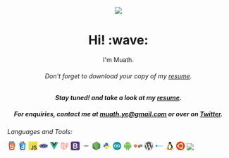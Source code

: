 <!-- ### Hi there 👋 -->

<!--
**muath-ye/muath-ye** is a ✨ _special_ ✨ repository because its `README.md` (this file) appears on your GitHub profile.

Here are some ideas to get you started:

- 🔭 I’m currently working on ...
- 🌱 I’m currently learning ...
- 👯 I’m looking to collaborate on ...
- 🤔 I’m looking for help with ...
- 💬 Ask me about ...
- 📫 How to reach me: ...
- 😄 Pronouns: ...
- ⚡ Fun fact: ...
-->
<!--- if you have forked this to use on your profile, Change the `github-readme-stats.anuraghazra1.vercel.app` to `github-readme-stats.vercel.app` --->

<!-- ![Muath's github stats](https://github-readme-stats.vercel.app/api?username=muath-ye&show_icons=true&theme=radical) -->

<!-- [![Social banner for muath-ye](https://raw.githubusercontent.com/muath-ye/muath-ye/master/Developer%20activity-amico-min.png)](https://twitter.com/muathye) -->
<a align='center' href='https://twitter.com/muathye'>
    <p align="center">
        <img height='256px' src='https://raw.githubusercontent.com/muath-ye/muath-ye/master/Developer%20activity-amico-min.png' />
    </p>
</a>
<h1 align='center'> Hi! :wave:</h1>
<p align='center'>
I'm Muath.
</p>
<h6 align='center'>Don't forget to download your copy of my <a href="https://github.com/muath-ye/Muathye-cv/raw/master/docs/muathye-cv.pdf">resume</a>.</h6>


<h4 align='center'><i>Stay tuned! and take a look at my <a href="https://muath-ye.github.io/Muathye-cv/index.html">resume</a>.</i></h4>
<h5 align='center'>For enquiries, contact me at <a href="mailto:muath.ye@gmail.com">muath.ye@gmail.com</a> or over on <a href="https://twitter.com/muathye">Twitter</a>.</h5>

_Languages and Tools:_

<code><img height="20" src="https://raw.githubusercontent.com/github/explore/80688e429a7d4ef2fca1e82350fe8e3517d3494d/topics/html/html.png"></code>
<code><img height="20" src="https://raw.githubusercontent.com/github/explore/80688e429a7d4ef2fca1e82350fe8e3517d3494d/topics/css/css.png"></code>
<code><img height="20" src="https://raw.githubusercontent.com/github/explore/80688e429a7d4ef2fca1e82350fe8e3517d3494d/topics/javascript/javascript.png"></code>
<code><img height="20" src="https://raw.githubusercontent.com/github/explore/ccc16358ac4530c6a69b1b80c7223cd2744dea83/topics/php/php.png"></code>
<code><img height="20" src="https://raw.githubusercontent.com/github/explore/80688e429a7d4ef2fca1e82350fe8e3517d3494d/topics/vue/vue.png"></code>
<code><img height="20" src="https://raw.githubusercontent.com/github/explore/80688e429a7d4ef2fca1e82350fe8e3517d3494d/topics/laravel/laravel.png"></code>
<code><img height="20" src="https://raw.githubusercontent.com/github/explore/80688e429a7d4ef2fca1e82350fe8e3517d3494d/topics/bootstrap/bootstrap.png"></code>
<code><img height="20" src="https://raw.githubusercontent.com/github/explore/80688e429a7d4ef2fca1e82350fe8e3517d3494d/topics/jquery/jquery.png"></code>
<code><img height="20" src="https://raw.githubusercontent.com/github/explore/80688e429a7d4ef2fca1e82350fe8e3517d3494d/topics/nodejs/nodejs.png"></code>
<code><img height="20" src="https://raw.githubusercontent.com/github/explore/80688e429a7d4ef2fca1e82350fe8e3517d3494d/topics/python/python.png"></code>
<code><img height="20" src="https://raw.githubusercontent.com/github/explore/80688e429a7d4ef2fca1e82350fe8e3517d3494d/topics/arduino/arduino.png"></code>
<code><img height="20" src="https://raw.githubusercontent.com/github/explore/80688e429a7d4ef2fca1e82350fe8e3517d3494d/topics/android/android.png"></code>
<code><img height="20" src="https://raw.githubusercontent.com/github/explore/80688e429a7d4ef2fca1e82350fe8e3517d3494d/topics/git/git.png"></code>
<code><img height="20" src="https://raw.githubusercontent.com/github/explore/80688e429a7d4ef2fca1e82350fe8e3517d3494d/topics/wordpress/wordpress.png"></code>
<code><img height="20" src="https://raw.githubusercontent.com/github/explore/80688e429a7d4ef2fca1e82350fe8e3517d3494d/topics/windows/windows.png"></code>
<code><img height="20" src="https://raw.githubusercontent.com/github/explore/80688e429a7d4ef2fca1e82350fe8e3517d3494d/topics/linux/linux.png"></code>
<code><img height="20" src="https://raw.githubusercontent.com/github/explore/80688e429a7d4ef2fca1e82350fe8e3517d3494d/topics/ubuntu/ubuntu.png"></code>
<code><img height="20" src="https://repository-images.githubusercontent.com/31792824/fb7e5700-6ccc-11e9-83fe-f602e1e1a9f1"></code>

<!--
```php
<?php
/**
 * Muath Ahmed Assawadi
 * muathye@gmail.com
 * +967777643646
 * @muathye
 * https://github/muath-ye
 */
namespace Muath;

use Muath\ScientialQualifications;
use Muath\Courses;
use Muath\Experiences;
use Muath\Skills;
use Muath\SpeakingLanguages;

class Resume
{
    // Sciential Qualifications
    public function scientialQualifications()
    {
        $qualifications = array();
        
        $qualifications[] = ScientialQualifications::BachelorDegree([
            "Degree Name"       => "Information Technology & Computer Science",
            "Qualifier Name"    => "Sana'a University - Information Technology & Computer Science",
            "Date"              => "April, 2014 - June, 2018",
            "Qualifier Address" => "Sana'a - Yemen",
        ]);

        $qualifications[] = ScientialQualifications::SecondarySchool([
            "Degree Name"       => "Sciential Section General Secondary School",
            "Qualifier Name"    => "Al-Kuwait Secondary School",
            "Date"              => "March, 2009 - May, 2012",
            "Qualifier Address" => "Sana'a - Yemen",
        ]);

        return $qualifications;
    }
    
    // Courses
    public function courses()
    {
        $courses = array();
        
        $courses[] = Courses::englishDiploma([
            "Degree Name"       => "Intermediate English Diploma",
            "Qualifier Name"    => "Canadian Training Center",
            "Date"              => "April, 2012 - August, 2012",
            "Qualifier Address" => "Sana'a - Yemen",
        ]);

        $courses[] = Courses::accounting([
            "Degree Name"       => "Accounting for Non-accountant Diploma",
            "Qualifier Name"    => "Ministry of Adult and Sport",
            "Date"              => "Feb, 2013 - March, 2013",
            "Qualifier Address" => "Sana'a - Yemen",
        ]);

        $courses[] = Courses::graphics([
            "Degree Name"       => "Graphics (PhotoShop - Illustrator - InDesign) Diploma",
            "Qualifier Name"    => "Ministry of Adult and Sport",
            "Date"              => "March, 2014 - May, 2014",
            "Qualifier Address" => "Sana'a - Yemen",
        ]);

        $courses[] = Courses::montage([
            "Degree Name"       => "Montage (Premier - AfterEffect) Diploma",
            "Qualifier Name"    => "Ministry of Adult and Sport",
            "Date"              => "August, 2016 - September, 2016",
            "Qualifier Address" => "Sana'a - Yemen",
        ]);

        $courses[] = "And more courses, events and associations from April 2011 till now.";

        return $courses;
    }

    // Experiences
    public function experiences()
    {
        $experiences = array();
        
        $experiences[] = Experiences::infiniteCloud([
            "Company Name"    => "InfiniteCloud",
            "Company Website" => "https://infinitecloud.co",
            "Date"            => "December, 2018 - now",
            "Company Address" => "Sana'a - Yemen",
        ]);

        return $experiences;
    }

    // Skills
    public function skills()
    {
        $skills = array();
        
        $skills[] = Skills::someSkills([
            "PHP Language",
            "Laravel Framework",
            "Api Development",
            "JavaScript Language",
            "VueJs Framework",
            "Bootstrap Library",
            "Jquery Library",
            "Git VCS",
            "Github",
            "WordPress",
            "Windows Server",
            "Hosting Administration" => [
                "Shared",
                "VPS",
                "Dedicated",
            ],
            "Adobe" => [
                "XD",
                "PhotoShop",
                "Illustrator",
                "InDesign",
                "Premier",
                "After Effect",
            ],
            "MS Office"
        ]);

        return $skills;
    }

    // Speaking Languages
    public function speakingLanguages()
    {
        $languages = array();
        
        $languages[] = SpeakingLanguages::languages([
            "Arabic"  => "Native Language",
            "English" => "Well Experienced",
            "Germany" => "Beginner",
        ]);

        return $languages;
    }
}
```
-->

